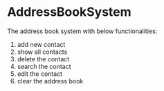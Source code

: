# AddressBookSystem
The address book system with below functionalities:  
1. add new contact   
2. show all contacts  
3. delete the contact  
4. search the contact   
5. edit the contact  
6. clear the address book
